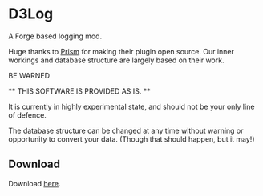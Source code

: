D3Log
=====

A Forge based logging mod.

Huge thanks to [Prism](https://github.com/prism) for making their plugin open source.
Our inner workings and database structure are largely based on their work.

BE WARNED

** THIS SOFTWARE IS PROVIDED AS IS. **

It is currently in highly experimental state, and should not be your only line of defence.

The database structure can be changed at any time without warning or opportunity to convert your data.
(Though that should happen, but it may!)

Download
--------
Download [here](http://www.doubledoordev.net/?p=modlist).
